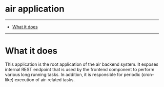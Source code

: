 air application
==========

----------------------

- [What it does](#what-it-does)

----------------------

# What it does

This application is the root application of the air backend system. It exposes internal REST endpoint that is used by the frontend component to perform various long running tasks. In addition, it is responsible for periodic (cron-like) execution of air-related tasks.
